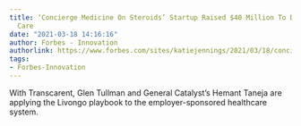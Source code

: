 ```yaml
---
title: ‘Concierge Medicine On Steroids’ Startup Raised $40 Million To Disrupt Employer-Sponsored
  Care
date: "2021-03-18 14:16:16"
author: Forbes - Innovation
authorlink: https://www.forbes.com/sites/katiejennings/2021/03/18/concierge-medicine-on-steroids-startup-raised-40-million-to-disrupt-primary-care/
tags:
- Forbes-Innovation
---
```

With Transcarent, Glen Tullman and General Catalyst’s Hemant Taneja are applying the Livongo playbook to the employer-sponsored healthcare system.